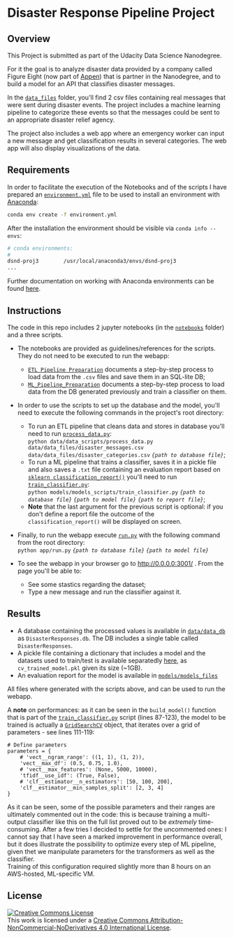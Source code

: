 # Disaster Response Pipeline Project

## Overview

This Project is submitted as part of the Udacity Data Science Nanodegree.

For it the goal is to analyze disaster data provided by a company called Figure Eight (now part of [Appen](https://appen.com/)) that is partner in the Nanodegree, and to build a model for an API that classifies disaster messages.

In the [`data_files`](./data/data_files) folder, you'll find 2 csv files containing real messages that were sent during disaster events. The project includes a machine learning pipeline to categorize these events so that the messages could be sent to an appropriate disaster relief agency.

The project also includes a web app where an emergency worker can input a new message and get classification results in several categories. The web app will also display visualizations of the data. 


## Requirements
In order to facilitate the execution of the Notebooks and of the scripts I have prepared an [`environment.yml`](./environment.yml) file to be used to install an environment with [Anaconda](https://www.continuum.io/downloads):

```sh
conda env create -f environment.yml
```

After the installation the environment should be visible via `conda info --envs`:

```sh
# conda environments:
#
dsnd-proj3        /usr/local/anaconda3/envs/dsnd-proj3
...

```

Further documentation on working with Anaconda environments can be found [here](https://docs.conda.io/projects/conda/en/latest/user-guide/tasks/manage-environments.html). 

## Instructions
The code in this repo includes 2 jupyter notebooks (in the [`notebooks`](./notebooks) folder) and a three scripts. 

* The notebooks are provided as guidelines/references for the scripts. They do not need to be executed to run the webapp:
    - [`ETL Pipeline Preparation`](./notebooks/ETL_Pipeline_Preparation.ipynb) documents a step-by-step process to load data from the `.csv` files and save them in an SQL-lite DB;
    - [`ML_Pipeline_Preparation`](./notebooks/ML_Pipeline_Preparation.ipynb) documents a step-by-step process to load data from the DB generated previously and train a classifier on them.

* In order to use the scripts to set up the database and the model, you'll need to execute the following commands in the project's root directory:
    - To run an ETL pipeline that cleans data and stores in database you'll need to run [`process_data.py`](./data/data_scripts/process_data.py):  
        `python data/data_scripts/process_data.py data/data_files/disaster_messages.csv data/data_files/disaster_categories.csv` _`{path to database file}`_;
    - To run a ML pipeline that trains a classifier, saves it in a pickle file and also saves a `.txt` file containing an evaluation report based on [`sklearn classification_report()`](https://scikit-learn.org/stable/modules/generated/sklearn.metrics.classification_report.html) you'll need to run [`train_classifier.py`](./models/models_scripts/train_classifier.py):  
        `python models/models_scripts/train_classifier.py` _`{path to database file}`_ _`{path to model file}`_ _`{path to report file}`_;
    - **Note** that the last argument for the previous script is optional: if you don't define a report file the outcome of the `classification_report()` will be displayed on screen.
        
 
* Finally, to run the webapp execute [`run.py`](./app/run.py) with the following command from the root directory:  
        `python app/run.py` _`{path to database file}`_ _`{path to model file}`_

* To see the webapp in your browser go to http://0.0.0.0:3001/ . From the page you'll be able to:
    - See some stastics regarding the dataset;
    - Type a new message and run the classifier against it.  
    
## Results
* A database containing the processed values is available in [`data/data_db`](./data/data_db) as `DisasterResponses.db`. The DB includes a single table called `DisasterResponses`.
* A pickle file containing a dictionary that includes a model and the datasets used to train/test is available separatedly [here](https://drive.google.com/file/d/1laeKEC0yin0gqBFHb2-mLAgR308N5dsw/view?usp=sharing), as `cv_trained_model.pkl` given its size (~1GB).
* An evaluation report for the model is available in [`models/models_files`](./models/models_files) 

All files where generated with the scripts above, and can be used to run the webapp.

A **note** on performances: as it can be seen in the `build_model()` function that is part of the [`train_classifier.py`](./models/models_scripts/train_classifier.py) script (lines 87-123), the model to be trained is actually a [`GridSearchCV`](https://scikit-learn.org/stable/modules/generated/sklearn.model_selection.GridSearchCV.html) object, that iterates over a grid of parameters - see lines 111-119:

```
# Define parameters
parameters = {
    # 'vect__ngram_range': ((1, 1), (1, 2)),
    'vect__max_df': (0.5, 0.75, 1.0),
    # 'vect__max_features': (None, 5000, 10000),
    'tfidf__use_idf': (True, False),
    # 'clf__estimator__n_estimators': [50, 100, 200],
    'clf__estimator__min_samples_split': [2, 3, 4]
}
```

As it can be seen, some of the possible parameters and their ranges are ultimately commented out in the code: this is because training a multi-output classifier like this on the full list proved out to be _extremely_ time-consuming. After a few tries I decided to settle for the uncommented ones: I cannot say that I have seen a marked improvement in performance overall, but it does illustrate the possibility to optimize every step of ML pipeline, given thet we manipulate parameters for the transformers as well as the classifier.  
Training of this configuration required slightly more than 8 hours on an AWS-hosted, ML-specific VM. 

## License
 <a rel="license" href="http://creativecommons.org/licenses/by-nc-nd/4.0/"><img alt="Creative Commons License" style="border-width:0" src="https://i.creativecommons.org/l/by-nc-nd/4.0/88x31.png" /></a><br />This work is licensed under a <a rel="license" href="http://creativecommons.org/licenses/by-nc-nd/4.0/">Creative Commons Attribution-NonCommercial-NoDerivatives 4.0 International License</a>.
